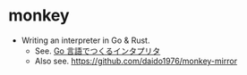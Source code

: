 # monkey

- Writing an interpreter in Go & Rust.
  - See. [Go 言語でつくるインタプリタ](https://www.amazon.co.jp/dp/4873118220)
  - Also see. https://github.com/daido1976/monkey-mirror
